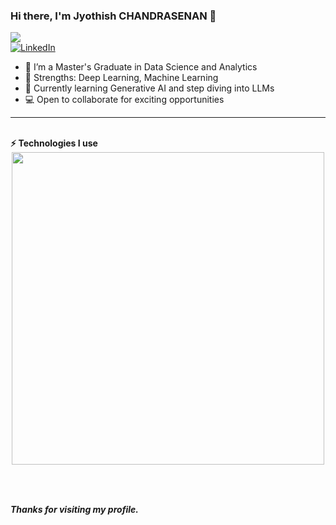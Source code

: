 ### Hi there, I'm Jyothish CHANDRASENAN 👋

![](https://komarev.com/ghpvc/?username=jyothish&color=green)  
[![LinkedIn](https://img.shields.io/badge/linkedin-%230077B5.svg?style=for-the-badge&logo=linkedin&logoColor=white)](https://www.linkedin.com/in/jyothishchandrasenan/)&nbsp; 

- 🔭 I’m a Master's Graduate in Data Science and Analytics
- 💪 Strengths: Deep Learning, Machine Learning
- 📖 Currently learning Generative AI and step diving into LLMs
- 💻 Open to collaborate for exciting opportunities

 ---
 <!--Languages and Tools Section-->    
 </div>                <br> <b>⚡ Technologies I use </b>
    <div align="center">
    <table align="center">
           
<img width="500px"  src="https://skillicons.dev/icons?i=py,tensorflow,pytorch,docker,kubernetes,gcp,azure,postgres,git,vscode,postman,linux"  />
</p>
<br />
    </table>
</div>


***Thanks for visiting my profile.***

